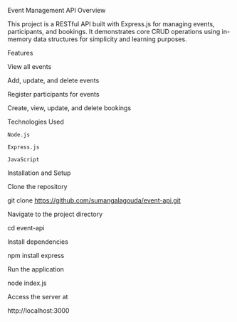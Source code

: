 Event Management API
Overview

This project is a RESTful API built with Express.js for managing events, participants, and bookings.
It demonstrates core CRUD operations using in-memory data structures for simplicity and learning purposes.

Features

  View all events
  
  Add, update, and delete events
  
  Register participants for events
  
  Create, view, update, and delete bookings

Technologies Used

    Node.js
    
    Express.js
    
    JavaScript

Installation and Setup

  Clone the repository
  
  git clone https://github.com/sumangalagouda/event-api.git
  
  
  Navigate to the project directory
  
  cd event-api
  
  
  Install dependencies
  
  npm install express


Run the application

  node index.js


Access the server at

http://localhost:3000

